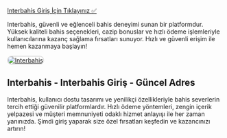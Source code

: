 <a href="https://shorto.link/iijTa">Interbahis Giriş İçin Tıklayınız ✅</a>

<p>Interbahis, güvenli ve eğlenceli bahis deneyimi sunan bir platformdur. Yüksek kaliteli bahis seçenekleri, cazip bonuslar ve hızlı ödeme işlemleriyle kullanıcılarına kazanç sağlama fırsatları sunuyor. Hızlı ve güvenli erişim ile hemen kazanmaya başlayın!</p>

<a href="https://shorto.link/iijTa" title="Interbahis">
  <img src="https://i.ibb.co/MkY55wf/photo-2025-01-15-16-52-46.jpg" alt="Interbahis" style="max-width: 100%; border: 2px solid #ddd; border-radius: 10px;">
</a>

<h2>Interbahis - Interbahis Giriş - Güncel Adres</h2>

<p>Interbahis, kullanıcı dostu tasarımı ve yenilikçi özellikleriyle bahis severlerin tercih ettiği güvenilir platformlardır. Hızlı ödeme yöntemleri, zengin içerik yelpazesi ve müşteri memnuniyeti odaklı hizmet anlayışı ile her zaman yanınızda. Şimdi giriş yaparak size özel fırsatları keşfedin ve kazancınızı artırın!</p>

